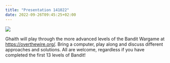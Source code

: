 ```yaml
---
title: "Presentation 141022"
date: 2022-09-26T09:45:25+02:00
---
```


<img src="/images/bandit_advanced_discord.png">

Ghaith will play through the more advanced levels of the Bandit Wargame at https://overthewire.org/. Bring a computer, play along and discuss different approaches and solutions. All are welcome, regardless if you have completed the first 13 levels of Bandit!
